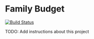 # Family Budget

[![Build Status](https://travis-ci.com/family-budget/family-budget.svg?branch=master)](https://travis-ci.com/family-budget/family-budget)

TODO: Add instructions about this project
